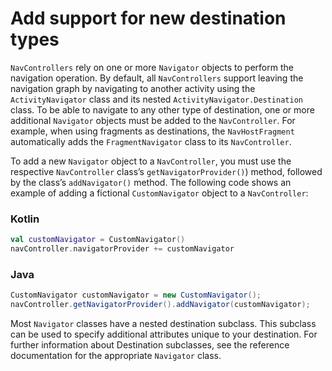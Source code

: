 # Add support for new destination types

`NavControllers` rely on one or more `Navigator` objects to perform the navigation operation. By default, all `NavControllers` support leaving the navigation graph by navigating to another activity using the `ActivityNavigator` class and its nested `ActivityNavigator.Destination` class. To be able to navigate to any other type of destination, one or more additional `Navigator` objects must be added to the `NavController`. For example, when using fragments as destinations, the `NavHostFragment` automatically adds the `FragmentNavigator` class to its `NavController`.

To add a new `Navigator` object to a `NavController`, you must use the respective `NavController` class’s `getNavigatorProvider()`) method, followed by the class’s `addNavigator()` method. The following code shows an example of adding a fictional `CustomNavigator` object to a `NavController`:

### Kotlin

```kotlin
val customNavigator = CustomNavigator()
navController.navigatorProvider += customNavigator
```

### Java

```java
CustomNavigator customNavigator = new CustomNavigator();
navController.getNavigatorProvider().addNavigator(customNavigator);
```

Most `Navigator` classes have a nested destination subclass. This subclass can be used to specify additional attributes unique to your destination. For further information about Destination subclasses, see the reference documentation for the appropriate `Navigator` class.

